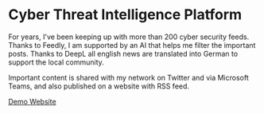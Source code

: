 # Cyber Threat Intelligence Platform

For years, I've been keeping up with more than 200 cyber security feeds. Thanks to Feedly, I am supported by an AI that helps me filter the important posts. Thanks to DeepL all english news are translated into German to support the local community.

Important content is shared with my network on Twitter and via Microsoft Teams, and also published on a website with RSS feed.

[Demo Website](https://cybersecurityresearch.de)